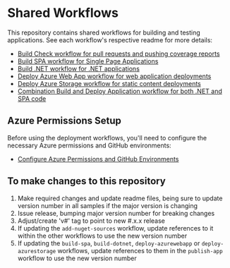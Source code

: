 # Shared Workflows

This repository contains shared workflows for building and testing applications.
See each workflow's respective readme for more details:

- [Build Check workflow for pull requests and pushing coverage reports](build-check.md)
- [Build SPA workflow for Single Page Applications](build-spa.md)
- [Build .NET workflow for .NET applications](build-dotnet.md)
- [Deploy Azure Web App workflow for web application deployments](deploy-azurewebapp.md)
- [Deploy Azure Storage workflow for static content deployments](deploy-azurestorage.md)
- [Combination Build and Deploy Application workflow for both .NET and SPA code](publish-app.md)

## Azure Permissions Setup

Before using the deployment workflows, you'll need to configure the necessary Azure permissions and GitHub environments:

- [Configure Azure Permissions and GitHub Environments](configure-permissions.md)

## To make changes to this repository

1. Make required changes and update readme files, being sure to update version number in all samples if the major version is changing
2. Issue release, bumping major version number for breaking changes
3. Adjust/create 'v#' tag to point to new #.x.x release
4. If updating the `add-nuget-sources` workflow, update references to it within the other workflows to use the new version number
5. If updating the `build-spa`, `build-dotnet`, `deploy-azurewebapp` or `deploy-azurestorage` workflows, update references to them in the `publish-app` workflow to use the new version number
